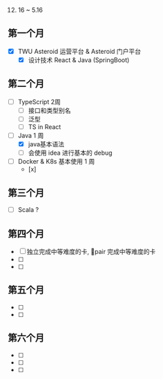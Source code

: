 12. 16 ~ 5.16

## 第一个月 

- [x] TWU   Asteroid 运营平台 & Asteroid 门户平台
	- [x]  设计技术 React & Java (SpringBoot)

## 第二个月

- [ ] TypeScript 2周
	- [ ]  接口和类型别名
	- [ ]   泛型 
	- [ ]  TS in React
- [ ] Java   1 周
	- [x]  java基本语法
	- [ ] 会使用 idea 进行基本的 debug
- [ ] Docker & K8s 基本使用 1 周
	- [x] 


## 第三个月

- [ ] Scala ?


## 第四个月
- [ ] 独立完成中等难度的卡, pair 完成中等难度的卡
- [ ] 
- [ ] 

## 第五个月
- [ ] 
- [ ] 

## 第六个月
- [ ] 
- [ ] 
- [ ] 